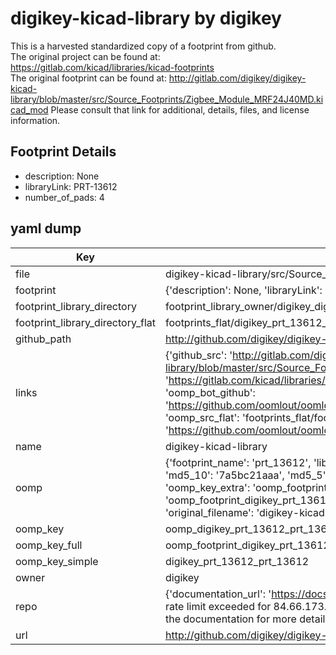 # digikey-kicad-library by digikey  
This is a harvested standardized copy of a footprint from github.  
The original project can be found at:  
https://gitlab.com/kicad/libraries/kicad-footprints  
The original footprint can be found at:
http://gitlab.com/digikey/digikey-kicad-library/blob/master/src/Source_Footprints/Zigbee_Module_MRF24J40MD.kicad_mod
Please consult that link for additional, details, files, and license information.  
## Footprint Details
* description: None  
* libraryLink: PRT-13612  
* number_of_pads: 4  
## yaml dump  
| Key | Value |  
| --- | --- |  
| file | digikey-kicad-library/src/Source_Footprints/PRT-13612.kicad_mod |  
| footprint | {'description': None, 'libraryLink': 'PRT-13612', 'number_of_pads': 4} |  
| footprint_library_directory | footprint_library_owner/digikey_digikey-kicad-library |  
| footprint_library_directory_flat | footprints_flat/digikey_prt_13612_prt_13612/working |  
| github_path | http://github.com/digikey/digikey-kicad-library/blob/master/src/Source_Footprints/PRT-13612.kicad_mod |  
| links | {'github_src': 'http://gitlab.com/digikey/digikey-kicad-library/blob/master/src/Source_Footprints/Zigbee_Module_MRF24J40MD.kicad_mod', 'github_src_repo': 'https://gitlab.com/kicad/libraries/kicad-footprints', 'oomp_bot': 'footprints/digikey_prt_13612_prt_13612/working', 'oomp_bot_github': 'https://github.com/oomlout/oomlout_oomp_footprint_bot/tree/main/footprints/digikey_prt_13612_prt_13612/working', 'oomp_src_flat': 'footprints_flat/footprints_flat/digikey_prt_13612_prt_13612/working', 'oomp_src_flat_github': 'https://github.com/oomlout/oomlout_oomp_footprint_src/tree/main/footprints_flat/digikey_prt_13612_prt_13612/working'} |  
| name | digikey-kicad-library |  
| oomp | {'footprint_name': 'prt_13612', 'library_name': 'prt_13612_kicad_mod', 'md5': '7a5bc21aaafe1f0b505a7b4835991f69', 'md5_10': '7a5bc21aaa', 'md5_5': '7a5bc', 'md5_6': '7a5bc2', 'oomp_key': 'oomp_digikey_prt_13612_prt_13612', 'oomp_key_extra': 'oomp_footprint_digikey_prt_13612_prt_13612', 'oomp_key_full': 'oomp_footprint_digikey_prt_13612_prt_13612_7a5bc2', 'oomp_key_simple': 'digikey_prt_13612_prt_13612', 'original_filename': 'digikey-kicad-library/src/Source_Footprints/PRT-13612.kicad_mod', 'owner_name': 'digikey'} |  
| oomp_key | oomp_digikey_prt_13612_prt_13612 |  
| oomp_key_full | oomp_footprint_digikey_prt_13612_prt_13612 |  
| oomp_key_simple | digikey_prt_13612_prt_13612 |  
| owner | digikey |  
| repo | {'documentation_url': 'https://docs.github.com/rest/overview/resources-in-the-rest-api#rate-limiting', 'message': "API rate limit exceeded for 84.66.173.59. (But here's the good news: Authenticated requests get a higher rate limit. Check out the documentation for more details.)"} |  
| url | http://github.com/digikey/digikey-kicad-library |  

